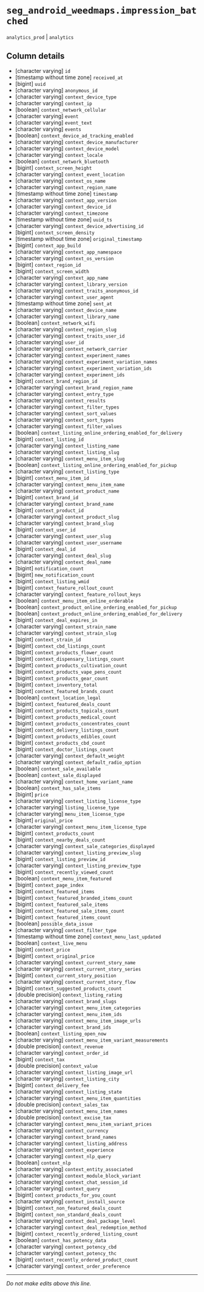 # `seg_android_weedmaps.impression_batched`
`analytics_prod` | `analytics`

## Column details
* [character varying] `id`
* [timestamp without time zone] `received_at`
* [bigint]    `uuid`
* [character varying] `anonymous_id`
* [character varying] `context_device_type`
* [character varying] `context_ip`
* [boolean]   `context_network_cellular`
* [character varying] `event`
* [character varying] `event_text`
* [character varying] `events`
* [boolean]   `context_device_ad_tracking_enabled`
* [character varying] `context_device_manufacturer`
* [character varying] `context_device_model`
* [character varying] `context_locale`
* [boolean]   `context_network_bluetooth`
* [bigint]    `context_screen_height`
* [character varying] `context_event_location`
* [character varying] `context_os_name`
* [character varying] `context_region_name`
* [timestamp without time zone] `timestamp`
* [character varying] `context_app_version`
* [character varying] `context_device_id`
* [character varying] `context_timezone`
* [timestamp without time zone] `uuid_ts`
* [character varying] `context_device_advertising_id`
* [bigint]    `context_screen_density`
* [timestamp without time zone] `original_timestamp`
* [bigint]    `context_app_build`
* [character varying] `context_app_namespace`
* [character varying] `context_os_version`
* [bigint]    `context_region_id`
* [bigint]    `context_screen_width`
* [character varying] `context_app_name`
* [character varying] `context_library_version`
* [character varying] `context_traits_anonymous_id`
* [character varying] `context_user_agent`
* [timestamp without time zone] `sent_at`
* [character varying] `context_device_name`
* [character varying] `context_library_name`
* [boolean]   `context_network_wifi`
* [character varying] `context_region_slug`
* [character varying] `context_traits_user_id`
* [character varying] `user_id`
* [character varying] `context_network_carrier`
* [character varying] `context_experiment_names`
* [character varying] `context_experiment_variation_names`
* [character varying] `context_experiment_variation_ids`
* [character varying] `context_experiment_ids`
* [bigint]    `context_brand_region_id`
* [character varying] `context_brand_region_name`
* [character varying] `context_entry_type`
* [character varying] `context_results`
* [character varying] `context_filter_types`
* [character varying] `context_sort_values`
* [character varying] `context_sort_types`
* [character varying] `context_filter_values`
* [boolean]   `context_listing_online_ordering_enabled_for_delivery`
* [bigint]    `context_listing_id`
* [character varying] `context_listing_name`
* [character varying] `context_listing_slug`
* [character varying] `context_menu_item_slug`
* [boolean]   `context_listing_online_ordering_enabled_for_pickup`
* [character varying] `context_listing_type`
* [bigint]    `context_menu_item_id`
* [character varying] `context_menu_item_name`
* [character varying] `context_product_name`
* [bigint]    `context_brand_id`
* [character varying] `context_brand_name`
* [bigint]    `context_product_id`
* [character varying] `context_product_slug`
* [character varying] `context_brand_slug`
* [bigint]    `context_user_id`
* [character varying] `context_user_slug`
* [character varying] `context_user_username`
* [bigint]    `context_deal_id`
* [character varying] `context_deal_slug`
* [character varying] `context_deal_name`
* [bigint]    `notification_count`
* [bigint]    `new_notification_count`
* [bigint]    `context_listing_wmid`
* [bigint]    `context_feature_rollout_count`
* [character varying] `context_feature_rollout_keys`
* [boolean]   `context_menu_item_online_orderable`
* [boolean]   `context_product_online_ordering_enabled_for_pickup`
* [boolean]   `context_product_online_ordering_enabled_for_delivery`
* [bigint]    `context_deal_expires_in`
* [character varying] `context_strain_name`
* [character varying] `context_strain_slug`
* [bigint]    `context_strain_id`
* [bigint]    `context_cbd_listings_count`
* [bigint]    `context_products_flower_count`
* [bigint]    `context_dispensary_listings_count`
* [bigint]    `context_products_cultivation_count`
* [bigint]    `context_products_vape_pens_count`
* [bigint]    `context_products_gear_count`
* [bigint]    `context_inventory_total`
* [bigint]    `context_featured_brands_count`
* [boolean]   `context_location_legal`
* [bigint]    `context_featured_deals_count`
* [bigint]    `context_products_topicals_count`
* [bigint]    `context_products_medical_count`
* [bigint]    `context_products_concentrates_count`
* [bigint]    `context_delivery_listings_count`
* [bigint]    `context_products_edibles_count`
* [bigint]    `context_products_cbd_count`
* [bigint]    `context_doctor_listings_count`
* [character varying] `context_default_weight`
* [character varying] `context_default_radio_option`
* [boolean]   `context_sale_available`
* [boolean]   `context_sale_displayed`
* [character varying] `context_home_variant_name`
* [boolean]   `context_has_sale_items`
* [bigint]    `price`
* [character varying] `context_listing_license_type`
* [character varying] `listing_license_type`
* [character varying] `menu_item_license_type`
* [bigint]    `original_price`
* [character varying] `context_menu_item_license_type`
* [bigint]    `context_products_count`
* [bigint]    `context_nearby_deals_count`
* [character varying] `context_sale_categories_displayed`
* [character varying] `context_listing_preview_slug`
* [bigint]    `context_listing_preview_id`
* [character varying] `context_listing_preview_type`
* [bigint]    `context_recently_viewed_count`
* [boolean]   `context_menu_item_featured`
* [bigint]    `context_page_index`
* [bigint]    `context_featured_items`
* [bigint]    `context_featured_branded_items_count`
* [bigint]    `context_featured_sale_items`
* [bigint]    `context_featured_sale_items_count`
* [bigint]    `context_featured_items_count`
* [boolean]   `possible_data_issue`
* [character varying] `context_filter_type`
* [timestamp without time zone] `context_menu_last_updated`
* [boolean]   `context_live_menu`
* [bigint]    `context_price`
* [bigint]    `context_original_price`
* [character varying] `context_current_story_name`
* [character varying] `context_current_story_series`
* [bigint]    `context_current_story_position`
* [character varying] `context_current_story_flow`
* [bigint]    `context_suggested_products_count`
* [double precision] `context_listing_rating`
* [character varying] `context_brand_slugs`
* [character varying] `context_menu_item_categories`
* [character varying] `context_menu_item_ids`
* [character varying] `context_menu_item_image_urls`
* [character varying] `context_brand_ids`
* [boolean]   `context_listing_open_now`
* [character varying] `context_menu_item_variant_measurements`
* [double precision] `context_revenue`
* [character varying] `context_order_id`
* [bigint]    `context_tax`
* [double precision] `context_value`
* [character varying] `context_listing_image_url`
* [character varying] `context_listing_city`
* [bigint]    `context_delivery_fee`
* [character varying] `context_listing_state`
* [character varying] `context_menu_item_quantities`
* [double precision] `context_sales_tax`
* [character varying] `context_menu_item_names`
* [double precision] `context_excise_tax`
* [character varying] `context_menu_item_variant_prices`
* [character varying] `context_currency`
* [character varying] `context_brand_names`
* [character varying] `context_listing_address`
* [character varying] `context_experience`
* [character varying] `context_nlp_query`
* [boolean]   `context_nlp`
* [character varying] `context_entity_associated`
* [character varying] `context_module_block_variant`
* [character varying] `context_chat_session_id`
* [character varying] `context_query`
* [bigint]    `context_products_for_you_count`
* [character varying] `context_install_source`
* [bigint]    `context_non_featured_deals_count`
* [bigint]    `context_non_standard_deals_count`
* [character varying] `context_deal_package_level`
* [character varying] `context_deal_redemption_method`
* [bigint]    `context_recently_ordered_listing_count`
* [boolean]   `context_has_potency_data`
* [character varying] `context_potency_cbd`
* [character varying] `context_potency_thc`
* [bigint]    `context_recently_ordered_product_count`
* [character varying] `context_order_preference`

-------------------------------------------------------------------------------
*Do not make edits above this line.*
